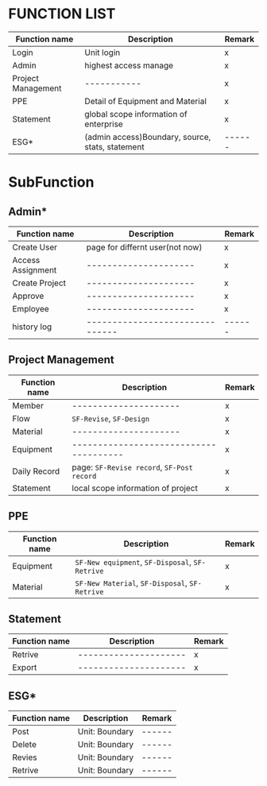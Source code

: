# FUNCTION LIST

<!-- discussion between frontend and backend -->
 | Function name      | Description                                      | Remark |
 | ------------------ | ------------------------------------------------ | ------ |
 | Login              | Unit login                                       | x      |
 | Admin              | highest access manage                            | x      |
 | Project Management | -----------                                      | x      |
 | PPE                | Detail of Equipment and Material                 | x      |
 | Statement          | global scope information of enterprise           | x      |
 | ESG*               | (admin access)Boundary, source, stats, statement | ------ |


 # SubFunction
 ## Admin*
 <!-- TODO -->
 | Function name     | Description                     | Remark |
 | ----------------- | ------------------------------- | ------ |
 | Create User       | page for differnt user(not now) | x      |
 | Access Assignment | ---------------------           | x      |
 | Create Project    | ---------------------           | x      |
 | Approve           | ---------------------           | x      |
 | Employee          | ---------------------           | x      |
 | history log       | ------------------------------- | ------ |


 ## Project Management

 | Function name | Description                                | Remark |
 | ------------- | ------------------------------------------ | ------ |
 | Member        | ---------------------                      | x      |
 | Flow          | `SF-Revise`, `SF-Design`                   | x      |
 | Material      | ---------------------                      | x      |
 | Equipment     | --------------------------------------     | x      |
 | Daily Record  | page: `SF-Revise record`, `SF-Post record` | x      |
 | Statement     | local scope information of project         | x      |


<!-- TODO: Revise after reading paper -->
 ## PPE
 <!-- Equipment -->

 | Function name | Description                                     | Remark |
 | ------------- | ----------------------------------------------- | ------ |
 | Equipment     | `SF-New equipment`, `SF-Disposal`, `SF-Retrive` | x      |
 | Material      | `SF-New Material`, `SF-Disposal`, `SF-Retrive`  | x      |


 ## Statement

 | Function name | Description           | Remark |
 | ------------- | --------------------- | ------ |
 | Retrive       | --------------------- | x      |
 | Export        | --------------------- | x      |


<!-- TODO -->
 ## ESG*
 
 | Function name | Description    | Remark |
 | ------------- | -------------- | ------ |
 | Post          | Unit: Boundary | ------ |
 | Delete        | Unit: Boundary | ------ |
 | Revies        | Unit: Boundary | ------ |
 | Retrive       | Unit: Boundary | ------ |
